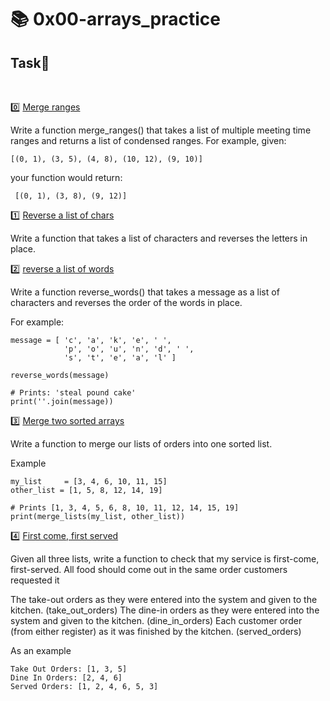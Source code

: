 
# :books: 0x00-arrays_practice 

## Task:pencil:
<br>

:zero: [Merge ranges]()

Write a function merge_ranges() that takes a list of multiple meeting time ranges and returns a list of condensed ranges.
For example, given: 

```[(0, 1), (3, 5), (4, 8), (10, 12), (9, 10)]```

your function would return:

``` [(0, 1), (3, 8), (9, 12)]```



:one: [Reverse a list of chars]()

Write a function that takes a list of characters and reverses the letters in place.

:two: [reverse a list of words ]()

Write a function reverse_words() that takes a message as a list of characters and reverses the order of the words in place. 

For example: 

    message = [ 'c', 'a', 'k', 'e', ' ',
                'p', 'o', 'u', 'n', 'd', ' ',
                's', 't', 'e', 'a', 'l' ]

    reverse_words(message)

    # Prints: 'steal pound cake'
    print(''.join(message))


:three: [Merge two sorted arrays]()

Write a function to merge our lists of orders into one sorted list. 

Example

    my_list     = [3, 4, 6, 10, 11, 15]
    other_list = [1, 5, 8, 12, 14, 19]

    # Prints [1, 3, 4, 5, 6, 8, 10, 11, 12, 14, 15, 19]
    print(merge_lists(my_list, other_list))

:four: [First come, first served]()

Given all three lists, write a function to check that my service is first-come, first-served. All food should come out in the same order customers requested it


The take-out orders as they were entered into the system and given to the kitchen. (take_out_orders)
The dine-in orders as they were entered into the system and given to the kitchen. (dine_in_orders)
Each customer order (from either register) as it was finished by the kitchen. (served_orders)

 As an example
 
    Take Out Orders: [1, 3, 5]
    Dine In Orders: [2, 4, 6]
    Served Orders: [1, 2, 4, 6, 5, 3]

